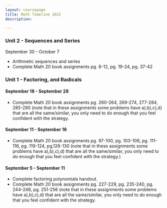 ```yaml
---
layout: coursepage
title: Math Timeline 2022
description: 

--- 
```


### Unit 2 - Sequences and Series
September 30 - October 7
* Arithmetic sequences and series
* Complete Math 20 book assignments pg. 6-12, pg. 19-24, pg. 37-42 

### Unit 1 - Factoring, and Radicals 
#### September 18 - September 28 
* Complete Math 20 book assignments pg. 260-264, 269-274, 277-284, 285-290 (note that in these assignments some problems have a),b),c),d) that are all the same/similar, you only need to do enough that you feel confident with the strategy. 

#### September 11 - September 16  
* Complete Math 20 book assignments pg. 97-100, pg. 103-108, pg. 111-116, pg. 119-124, pg.126-130 (note that in these assignments some problems have a),b),c),d) that are all the same/similar, you only need to do enough that you feel confident with the strategy.) 

#### September 5 - September 11  
* Complete factoring polynomials handout.  
* Complete Math 20 book assignments pg. 227-229, pg. 235-240, pg. 244-248, pg. 251-256 (note that in these assignments some problems have a),b),c),d) that are all the same/similar, you only need to do enough that you feel confident with the strategy. 


